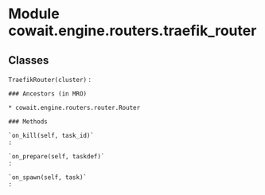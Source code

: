Module cowait.engine.routers.traefik_router
===========================================

Classes
-------

`TraefikRouter(cluster)`
:   

    ### Ancestors (in MRO)

    * cowait.engine.routers.router.Router

    ### Methods

    `on_kill(self, task_id)`
    :

    `on_prepare(self, taskdef)`
    :

    `on_spawn(self, task)`
    :